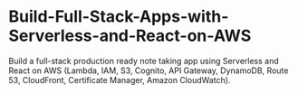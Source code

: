 # Build-Full-Stack-Apps-with-Serverless-and-React-on-AWS
Build a full-stack production ready note taking app using Serverless and React on AWS (Lambda, IAM, S3, Cognito, API Gateway, DynamoDB, Route 53, CloudFront, Certificate Manager, Amazon CloudWatch). 
